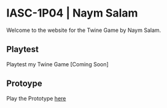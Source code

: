 # IASC-1P04 | Naym Salam

Welcome to the website for the Twine Game by Naym Salam.

## Playtest

Playtest my Twine Game [Coming Soon]

## Protoype

Play the Prototype [here](Prototype/Dissaperance.html)
